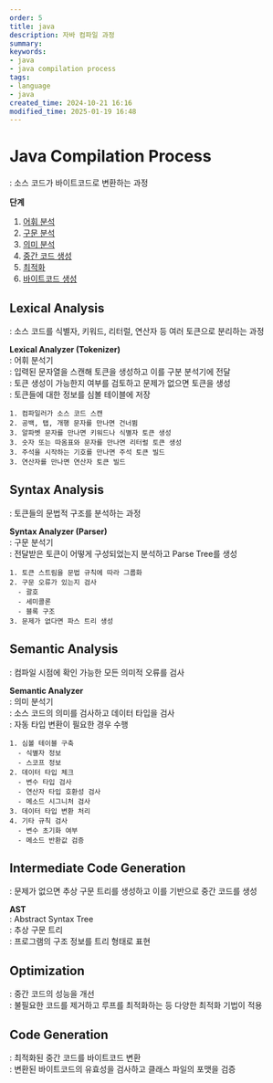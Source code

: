 ```yaml
---
order: 5
title: java
description: 자바 컴파일 과정
summary:
keywords:
- java
- java compilation process
tags:
- language
- java
created_time: 2024-10-21 16:16
modified_time: 2025-01-19 16:48
---
```


# Java Compilation Process
: 소스 코드가 바이트코드로 변환하는 과정  

**단계**
1. [어휘 분석](#lexical-analysis)
2. [구문 분석](#syntax-analysis)
3. [의미 분석](#semantic-analysis)
4. [중간 코드 생성](#intermediate-code-generation)
5. [최적화](#optimization)
6. [바이트코드 생성](#code-generation)



## Lexical Analysis
: 소스 코드를 식별자, 키워드, 리터럴, 연산자 등 여러 토큰으로 분리하는 과정  

**Lexical Analyzer (Tokenizer)**  
: 어휘 분석기  
: 입력된 문자열을 스캔해 토큰을 생성하고 이를 구분 분석기에 전달  
: 토큰 생성이 가능한지 여부를 검토하고 문제가 없으면 토큰을 생성  
: 토큰들에 대한 정보를 심볼 테이블에 저장  

```
1. 컴파일러가 소스 코드 스캔
2. 공백, 탭, 개행 문자를 만나면 건너뜀
3. 알파벳 문자를 만나면 키워드나 식별자 토큰 생성
3. 숫자 또는 따옴표와 문자를 만나면 리터럴 토큰 생성
3. 주석을 시작하는 기호를 만나면 주석 토큰 빌드
3. 연산자를 만나면 연산자 토큰 빌드
```



## Syntax Analysis
: 토큰들의 문법적 구조를 분석하는 과정  

**Syntax Analyzer (Parser)**  
: 구문 분석기  
: 전달받은 토큰이 어떻게 구성되었는지 분석하고 Parse Tree를 생성  

```
1. 토큰 스트림을 문법 규칙에 따라 그룹화
2. 구문 오류가 있는지 검사
  - 괄호
  - 세미콜론 
  - 블록 구조
3. 문제가 없다면 파스 트리 생성
```



## Semantic Analysis
: 컴파일 시점에 확인 가능한 모든 의미적 오류를 검사  

**Semantic Analyzer**  
: 의미 분석기  
: 소스 코드의 의미를 검사하고 데이터 타입을 검사  
: 자동 타입 변환이 필요한 경우 수행  

```
1. 심볼 테이블 구축
  - 식별자 정보
  - 스코프 정보 
2. 데이터 타입 체크
  - 변수 타입 검사
  - 연산자 타입 호환성 검사
  - 메소드 시그니처 검사
3. 데이터 타입 변환 처리
4. 기타 규칙 검사
  - 변수 초기화 여부
  - 메소드 반환값 검증
```



## Intermediate Code Generation
: 문제가 없으면 추상 구문 트리를 생성하고 이를 기반으로 중간 코드를 생성  

**AST**  
: Abstract Syntax Tree  
: 추상 구문 트리  
: 프로그램의 구조 정보를 트리 형태로 표현  



## Optimization  
: 중간 코드의 성능을 개선  
: 불필요한 코드를 제거하고 루프를 최적화하는 등 다양한 최적화 기법이 적용  



## Code Generation
: 최적화된 중간 코드를 바이트코드 변환  
: 변환된 바이트코드의 유효성을 검사하고 클래스 파일의 포맷을 검증  